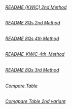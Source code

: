 ###### [README (KWIC) 2nd Method](<Readme_(KWIC)_2nd_Method.md>)
###### [README 8Qs 2nd Method](<Readme_8Qs_2nd_Methond.md>)
###### [README 8Qs 4th Method](README_8Qs_4th_Method.md)
###### [README_KWIC_4th_Method](README_KWIC_4th_Method.md)
###### [README 8Qs 3rd Method](<README 8Qs 3rd_Method.md>)
###### [Compare Table](Comparison.md)
###### [Comapare Table 2nd variant](<Comapare Table 2nd variant.md>)
